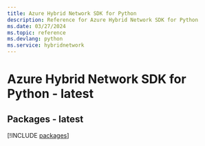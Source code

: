 ```yaml
---
title: Azure Hybrid Network SDK for Python
description: Reference for Azure Hybrid Network SDK for Python
ms.date: 03/27/2024
ms.topic: reference
ms.devlang: python
ms.service: hybridnetwork
---
```

# Azure Hybrid Network SDK for Python - latest
## Packages - latest
[!INCLUDE [packages](hybrid-network-index.md)]
